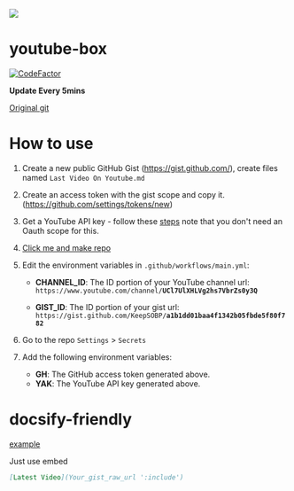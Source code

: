 ![](https://cdn.statically.io/img/bread.shx.gg/f=auto,w=450,h=450/o6HKYm.png)

# youtube-box

[![CodeFactor](https://www.codefactor.io/repository/github/keepsobp/youtube-box/badge)](https://www.codefactor.io/repository/github/keepsobp/youtube-box)

**Update Every 5mins**

[Original git](https://github.com/extremecodetv/youtube-box)

# How to use
1. Create a new public GitHub Gist (https://gist.github.com/), create files named `Last Video On Youtube.md`

2. Create an access token with the gist scope and copy it. (https://github.com/settings/tokens/new)

3. Get a YouTube API key - follow these [steps](https://developers.google.com/youtube/v3/getting-started) note that you don't need an Oauth scope for this.

4. [Click me and make repo](https://github.com/keepsobp/youtube-box/generate)

5. Edit the environment variables in `.github/workflows/main.yml`:

   - **CHANNEL_ID**: The ID portion of your YouTube channel url: `https://www.youtube.com/channel/`**`UCl7UlXHLVg2hs7VbrZs0y3Q`**

   - **GIST_ID**: The ID portion of your gist url: `https://gist.github.com/KeepSOBP/`**`a1b1dd01baa4f1342b05fbde5f80f782`**

6. Go to the repo `Settings` > `Secrets`

7. Add the following environment variables:

   - **GH**: The GitHub access token generated above.
   - **YAK**: The YouTube API key generated above.

# docsify-friendly
[example](https://blog.ksp.wtf/#/youtube)

Just use embed

```markdown
[Latest Video](Your_gist_raw_url ':include')
```
